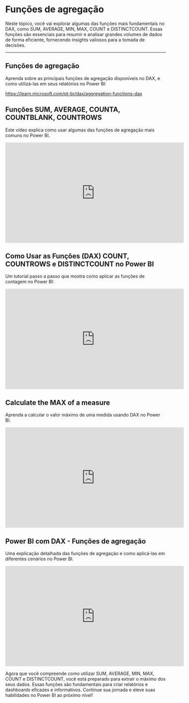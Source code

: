 # Funções de agregação

Neste tópico, você vai explorar algumas das funções mais fundamentais no DAX, como SUM, AVERAGE, MIN, MAX, COUNT e DISTINCTCOUNT. Essas funções são essenciais para resumir e analisar grandes volumes de dados de forma eficiente, fornecendo insights valiosos para a tomada de decisões.

---

## Funções de agregação

Aprenda sobre as principais funções de agregação disponíveis no DAX, e como utilizá-las em seus relatórios no Power BI:

https://learn.microsoft.com/pt-br/dax/aggregation-functions-dax

## Funções SUM, AVERAGE, COUNTA, COUNTBLANK, COUNTROWS

Este vídeo explica como usar algumas das funções de agregação mais comuns no Power BI.

<iframe width="560" height="315" src="https://www.youtube.com/embed/AaUP87VDW4Y?si=dEVouvNXMKJlOErt" title="YouTube video player" frameborder="0" allow="accelerometer; autoplay; 
clipboard-write; encrypted-media; gyroscope; picture-in-picture; web-share" referrerpolicy="strict-origin-when-cross-origin" allowfullscreen></iframe>
 
## Como Usar as Funções (DAX) COUNT, COUNTROWS e DISTINCTCOUNT no Power BI

Um tutorial passo a passo que mostra como aplicar as funções de contagem no Power BI:

<iframe width="560" height="315" src="https://www.youtube.com/embed/p6J4faSfQ50?si=73uVyw1vgv-afFNt" title="YouTube video player" frameborder="0" allow="accelerometer; autoplay; 
clipboard-write; encrypted-media; gyroscope; picture-in-picture; web-share" referrerpolicy="strict-origin-when-cross-origin" allowfullscreen></iframe>
 
## Calculate the MAX of a measure

Aprenda a calcular o valor máximo de uma medida usando DAX no Power BI.

<iframe width="560" height="315" src="https://www.youtube.com/embed/DAvzV-4Li7A?si=n9UO9yIQyHxRHBkF" title="YouTube video player" frameborder="0" allow="accelerometer; autoplay; 
clipboard-write; encrypted-media; gyroscope; picture-in-picture; web-share" referrerpolicy="strict-origin-when-cross-origin" allowfullscreen></iframe>
 
## Power BI com DAX - Funções de agregação

Uma explicação detalhada das funções de agregação e como aplicá-las em diferentes cenários no Power BI. 

<iframe width="560" height="315" src="https://www.youtube.com/embed/DT3oUHa7AWU?si=46fG3lh1M_p0VFRc" title="YouTube video player" frameborder="0" allow="accelerometer; autoplay; 
clipboard-write; encrypted-media; gyroscope; picture-in-picture; web-share" referrerpolicy="strict-origin-when-cross-origin" allowfullscreen></iframe>

Agora que você compreende como utilizar SUM, AVERAGE, MIN, MAX, COUNT e DISTINCTCOUNT, você está preparado para extrair o máximo dos seus dados. Essas funções são fundamentais para criar relatórios e dashboards eficazes e informativos. Continue sua jornada e eleve suas habilidades no Power BI ao próximo nível!